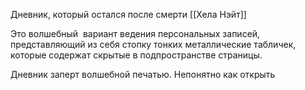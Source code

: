 Дневник, который остался после смерти [[Хела Нэйт]]

Это волшебный  вариант ведения персональных записей, представляющий из себя стопку тонких металлические табличек, которые содержат скрытые в подпространстве страницы. 

Дневник заперт волшебной печатью. Непонятно как открыть